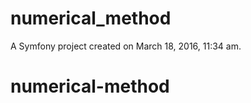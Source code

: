 numerical_method
================

A Symfony project created on March 18, 2016, 11:34 am.
# numerical-method
